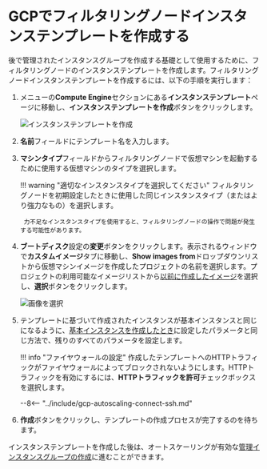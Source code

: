 # GCPでフィルタリングノードインスタンステンプレートを作成する

[img-creating-template]: ../../../images/installation-gcp/auto-scaling/common/autoscaling-group-guide/create-instance-template.png
[img-selecting-image]: ../../../images/installation-gcp/auto-scaling/common/autoscaling-group-guide/select-image.png

[link-creating-image]: create-image.md
[link-creating-instance-group]: creating-autoscaling-group.md

後で管理されたインスタンスグループを作成する基礎として使用するために、フィルタリングノードのインスタンステンプレートを作成します。フィルタリングノードインスタンステンプレートを作成するには、以下の手順を実行します：

1. メニューの**Compute Engine**セクションにある**インスタンステンプレート**ページに移動し、**インスタンステンプレートを作成**ボタンをクリックします。
    
    ![インスタンステンプレートを作成][img-creating-template]
    
2. **名前**フィールドにテンプレート名を入力します。
3. **マシンタイプ**フィールドからフィルタリングノードで仮想マシンを起動するために使用する仮想マシンのタイプを選択します。 

    !!! warning "適切なインスタンスタイプを選択してください"
        フィルタリングノードを初期設定したときに使用した同じインスタンスタイプ（またはより強力なもの）を選択します。
        
        力不足なインスタンスタイプを使用すると、フィルタリングノードの操作で問題が発生する可能性があります。

4. **ブートディスク**設定の**変更**ボタンをクリックします。表示されるウィンドウで**カスタムイメージ**タブに移動し、**Show images from**ドロップダウンリストから仮想マシンイメージを作成したプロジェクトの名前を選択します。プロジェクトの利用可能なイメージリストから[以前に作成したイメージ][link-creating-image]を選択し、**選択**ボタンをクリックします。

    ![画像を選択][img-selecting-image]
    
5. テンプレートに基づいて作成されたインスタンスが基本インスタンスと同じになるように、[基本インスタンスを作成したとき][link-creating-image]に設定したパラメータと同じ方法で、残りのすべてのパラメータを設定します。
    
    !!! info "ファイヤウォールの設定"
        作成したテンプレートへのHTTPトラフィックがファイヤウォールによってブロックされないようにします。HTTPトラフィックを有効にするには、**HTTPトラフィックを許可**チェックボックスを選択します。
    
    --8<-- "../include/gcp-autoscaling-connect-ssh.md"

6. **作成**ボタンをクリックし、テンプレートの作成プロセスが完了するのを待ちます。

インスタンステンプレートを作成した後は、オートスケーリングが有効な[管理インスタンスグループの作成][link-creating-instance-group]に進むことができます。